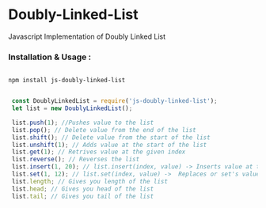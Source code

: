 # Doubly-Linked-List

Javascript Implementation of Doubly Linked List

### Installation & Usage :

```Installation

npm install js-doubly-linked-list

```

```Javascript

 const DoublyLinkedList = require('js-doubly-linked-list');
 let list = new DoublyLinkedList();

 list.push(1); //Pushes value to the list
 list.pop(); // Delete value from the end of the list
 list.shift(); // Delete value from the start of the list
 list.unshift(1); // Adds value at the start of the list
 list.get(1); // Retrives value at the given index
 list.reverse(); // Reverses the list
 list.insert(1, 20); // list.insert(index, value) -> Inserts value at the given index
 list.set(1, 12); // list.set(index, value) ->  Replaces or set's value at the given index
 list.length; // Gives you length of the list
 list.head; // Gives you head of the list
 list.tail; // Gives you tail of the list
```
